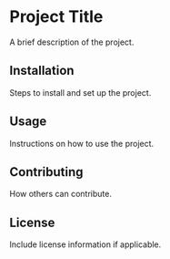 # Project Title
A brief description of the project.

## Installation
Steps to install and set up the project.

## Usage
Instructions on how to use the project.

## Contributing
How others can contribute.

## License
Include license information if applicable.
